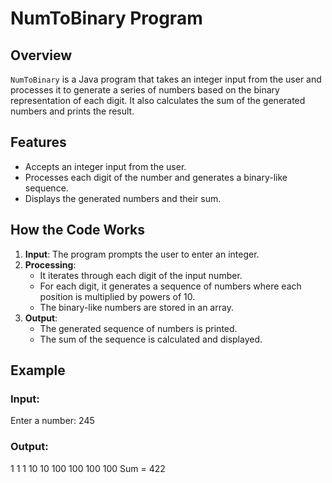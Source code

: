 # NumToBinary Program

## Overview
`NumToBinary` is a Java program that takes an integer input from the user and processes it to generate a series of numbers based on the binary representation of each digit. It also calculates the sum of the generated numbers and prints the result.

## Features
- Accepts an integer input from the user.
- Processes each digit of the number and generates a binary-like sequence.
- Displays the generated numbers and their sum.

## How the Code Works
1. **Input**: The program prompts the user to enter an integer.
2. **Processing**:
   - It iterates through each digit of the input number.
   - For each digit, it generates a sequence of numbers where each position is multiplied by powers of 10.
   - The binary-like numbers are stored in an array.
3. **Output**:
   - The generated sequence of numbers is printed.
   - The sum of the sequence is calculated and displayed.

## Example
### Input:

Enter a number: 245

### Output:

1 1 1 10 10 100 100 100 100 
Sum = 422
